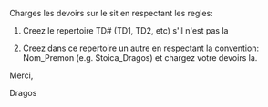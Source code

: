 Charges les devoirs sur le sit en respectant les regles:

1. Creez le repertoire TD# (TD1, TD2, etc) s'il n'est pas la

2. Creez dans ce repertoire un autre en respectant la convention: Nom_Premon (e.g. Stoica_Dragos) et chargez votre devoirs la.

Merci,

Dragos
